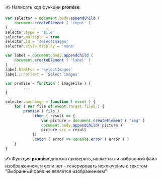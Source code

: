 ✍ Написать код функции **promise**:

```javascript
var selector = document.body.appendChild (
    document.createElement ( 'input' )
)
selector.type = 'file'
selector.multiple = true
selector.id = 'selectImages'
selector.style.display = 'none'

var label = document.body.appendChild (
    document.createElement ( 'label' )
)
label.htmlFor = 'selectImages'
label.innerText = 'Select images'

var promise = function ( imageFile ) {
        ...
}

selector.onchange = function ( event ) {
    for ( var file of event.target.files ) {
        promise ( file )
            .then ( result => {
                var picture = document.createElement ( "img" )
                document.body.appendChild( picture )
                picture.src = result
            })
            .catch ( error => console.error ( error ) )
    }
}
```
✍  Функция **promise** должна проверять, является ли выбранный файл изображением, и если нет - генерировать исключение с текстом "Выбранный файл не является изображением"